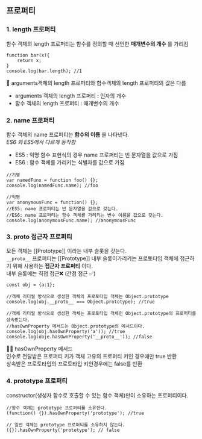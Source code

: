 ## 프로퍼티
### 1. length 프로퍼티
함수 객체의 length 프로퍼티는 함수를 정의할 때 선언한 __매개변수의 개수__ 를 가리킴
```
function bar(x){
    return x;
}
console.log(bar.length); //1
```
🚨 arguments객체의 length 프로퍼티와 함수객체의 length 프로퍼티의 값은 다름 <br>
- arguments 객체의 length 프로퍼티 : 인자의 개수 <br>
- 함수 객체의 length 프로퍼티 : 매개변수의 개수 

### 2. name 프로퍼티
함수 객체의 name 프로퍼티는 __함수의 이름__ 을 나타낸다.<br>
_ES6 와 ES5에서 다르게 동작함_<br>
- ES5 : 익명 함수 표현식의 경우 name 프로퍼티는 빈 문자열을 값으로 가짐
- ES6 : 함수 객체를 가리키는 식별자를 값으로 가짐
```
//기명
var namedFunx = function foo() {};
console.log(namedFunc.name); //foo

//익명
var anonymousFunc = function() {};
//ES5: name 프로퍼티는 빈 문자열을 값으로 갖는다.
//ES6: name 프로퍼티는 함수 객체를 가리키는 변수 이름을 값으로 갖는다.
console.log(anonymousFunc.name); //anonymousFunc
```

### 3. __proto__ 접근자 프로퍼티
모든 객체는 [[Prototype]] 이라는 내부 슬롯을 갖는다. <br>
`__proto__` 프로퍼티는 [[Prototype]] 내부 슬롯이가리키는 프로토타입 객체에 접근하기 위해 사용하는 __접근자 프로퍼티__ 이다.<br>
내부 슬롯에는 직접 접근❌ (간접 접근 ✅)
```
const obj = {a:1};

//객체 리터럴 방식으로 생성한 객체의 프로토타입 객체는 Object.prototype
console.log(obj.__proto__ === Object.prototype); //true

//객체 리터럴 방식으로 생성한 객체는 프로토타입 객체인 Object.prototype의 프로퍼티를 상속받는다.
//hasOwnProperty 메서드는 Object.prototype의 메서드이다.
console.log(obj.hasOwnProperty('a')); //true
console.log(obje.hasOwnProperty('__proto__')); //false
```

👨‍🔬 hasOwnProperty 메서드 <br>
인수로 전달받은 프로퍼티 키가 객체 고유의 프로퍼티 키인 경우에만 true 반환<br>
상속받은 프로토타입의 프로토타입 키인경우에는 false를 반환

### 4. prototype 프로퍼티
constructor(생성자 함수로 호출할 수 있는 함수 객체)만이 소유하는 프로퍼티이다.
```
//함수 객체는 prototype 프로퍼티를 소유한다.
(function() {}).hasOwnProperty('prototype'); //true

// 일반 객체는 prototype 프로퍼티를 소유하지 않는다.
({}).hasOwnProperty('prototype'); // false
```
